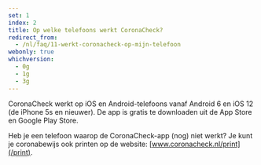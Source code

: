 ```yaml
---
set: 1
index: 2
title: Op welke telefoons werkt CoronaCheck? 
redirect_from: 
  - /nl/faq/11-werkt-coronacheck-op-mijn-telefoon
webonly: true
whichversion:
  - 0g
  - 1g
  - 3g
---
```

CoronaCheck werkt op iOS en Android-telefoons vanaf Android 6 en iOS 12 (de iPhone 5s en nieuwer). De app is gratis te downloaden uit de App Store en Google Play Store.

Heb je een telefoon waarop de CoronaCheck-app (nog) niet werkt? Je kunt je coronabewijs ook printen op de website: [www.coronacheck.nl/print](/print). 
